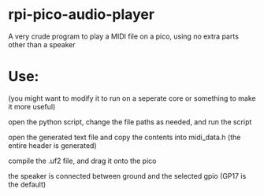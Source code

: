 # rpi-pico-audio-player
 A very crude program to play a MIDI file on a pico, using no extra parts other than a speaker

# Use: 
(you might want to modify it to run on a seperate core or something to make it more useful)

open the python script, change the file paths as needed, and run the script

open the generated text file and copy the contents into midi_data.h (the entire header is generated)

compile the .uf2 file, and drag it onto the pico

the speaker is connected between ground and the selected gpio (GP17 is the default)